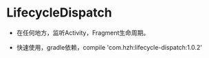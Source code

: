 # LifecycleDispatch

- 在任何地方，监听Activity，Fragment生命周期。

- 快速使用，gradle依赖，compile 'com.hzh:lifecycle-dispatch:1.0.2'